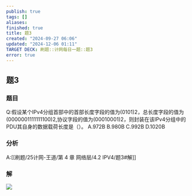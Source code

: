 ```yaml
---
publish: true
tags: []
aliases: 
finished: true
title: 题3
created: "2024-09-27 06:06"
updated: "2024-12-06 01:11"
TARGET DECK: 刷题::计网每日一题::题3
error: true
---
```

## 题3
### 题目
Q:假设某个IPv4分组首部中的首部长度字段的值为(0101)2，总长度字段的值为(0000001111111100)2,协议字段的值为(00010001)2，则封装在该IPv4分组中的PDU其自身的数据载荷长度是（）。
A.972B
B.980B
C.992B
D.1020B
### 分析
A:[[刷题/25计网-王道/第 4 章 网络层/4.2 IPV4/题3#解]]
### 解
![](https://img.hwenyi.live/202410250031114.webp)

